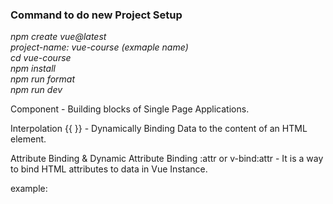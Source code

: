 <h3>Command to do new Project Setup</h3>

<i>npm create vue@latest</i> </br>
<i>project-name: vue-course (exmaple name)</i></br>
<i>cd vue-course</i></br>
<i>npm install</i></br>
<i>npm run format</i></br>
<i>npm run dev</i></br>

Component - Building blocks of Single Page Applications.

Interpolation {{ }} - Dynamically Binding Data to the content of an HTML element.

Attribute Binding & Dynamic Attribute Binding  :attr or v-bind:attr - 
    It is a way to bind HTML attributes to data in Vue Instance.
    
example:
    <code>
    <script setup>
    const mychannel = "https://www.youtube.com/channel/UCbBS5Mp6r9lB9-o8Hn1YMRw";
    const amazingImage = "https://images.unsplash.com/photo-1715966966827-25a227141ee9?q=80&w=2670&auto=format&fit=crop&ixlib=rb-4.0.3&ixid=M3wxMjA3fDB8MHxwaG90by1wYWdlfHx8fGVufDB8fHx8fA%3D%3D";
    const altText = "This is some image";
    const imageWidth = 400;
    const imageHeight = 400;
    </script>
    <template>
    <h1>Inside the attribute binding.</h1>
    <a :href="mychannel">My Channel</a><br><br/>
    <img :src="amazingImage" v-bind:alt="altText" :width="imageWidth" :height="imageHeight">
    </template>
</code>